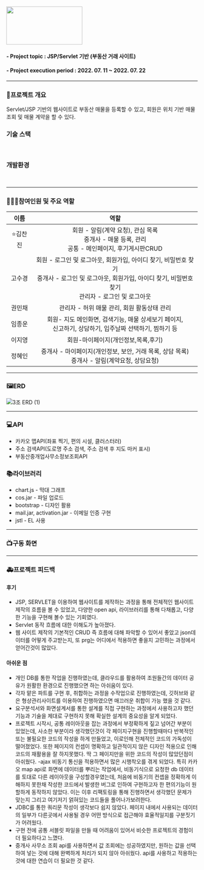 #  <img src = "https://user-images.githubusercontent.com/97499271/180449737-1ea8760a-2cf7-4553-b13d-dca19281b37d.png" width = "200" height = "100"/>
#### - Project topic : JSP/Servlet 기반 (부동산 거래 사이트)
#### - Project execution period : 2022. 07. 11 ~ 2022. 07. 22
---------------------------

### 🔔프로젝트 개요
Servlet/JSP 기반의 웹사이트로 부동산 매물을 등록할 수 있고, 회원은 위치 기반 매물 조회 및 매물 계약을 할 수 있다. 




### 기술 스택
<img alt="" src ="https://img.shields.io/badge/html5-E34F26.svg?&style=flat&logo=html5&logoColor=white"/> <img alt="" src ="https://img.shields.io/badge/css3-1572B6.svg?&style=flat&logo=css3&logoColor=white"/> <img alt="" src ="https://img.shields.io/badge/JavaScript-F7DF1E.svg?&style=flat&logo=JavaScript&logoColor=white"/> <img alt="" src ="https://img.shields.io/badge/java-2F2625.svg?&style=flat&logo=coffeescript&logoColor=white"/> <img alt="" src ="https://img.shields.io/badge/oracle-F80000.svg?&style=flat&logo=oracle&logoColor=white"/> <img alt="" src ="https://img.shields.io/badge/Bootstrap-7952B3.svg?&style=flat&logo=Bootstrap&logoColor=white"/> <img alt="" src ="https://img.shields.io/badge/jquery-0769AD.svg?&style=flat&logo=jquery&logoColor=white"/>



### 개발환경
<img alt="" src ="https://img.shields.io/badge/windows-0078D6.svg?&style=flat&logo=windows&logoColor=white"/> <img alt="" src ="https://img.shields.io/badge/VSCode-007ACC.svg?&style=flat&logo=Visual Studio Code&logoColor=white"/> <img alt="" src ="https://img.shields.io/badge/IntelliJ-000000.svg?&style=flat&logo=IntelliJ IDEA&logoColor=white"/> <img alt="" src ="https://img.shields.io/badge/
github-181717.svg?&style=flat&logo=GitHub&logoColor=white"/>


-----------------------

### 👨‍👧‍👧참여인원 및 주요 역할
|이름|역할|
|:-:|:-:|
|⭐김찬진|회원 - 알림(계약 요청), 관심 목록 <br> 중개사 - 매물 등록, 관리 <br> 공통 - 메인페이지, 후기게시판CRUD |
|고수경|회원 - 로그인 및 로그아웃, 회원가입, 아이디 찾기, 비밀번호 찾기<br>중개사 - 로그인 및 로그아웃, 회원가입, 아이디 찾기, 비밀번호 찾기<br>관리자 - 로그인 및 로그아웃|
|권민채|관리자 - 허위 매물 관리, 회원 활동상태 관리|
|임종운|회원- 지도 메인화면, 검색기능, 매물 상세보기 페이지, <br>신고하기, 상담하기, 입주날짜 선택하기, 찜하기 등|
|이지영|회원-마이페이지(개인정보,목록,후기)|
|정혜인|중개사  - 마이페이지(개인정보, 보안, 거래 목록, 상담 목록) <br>중개사 - 알림(계약요청, 상담요청)|

----------------------

### 🖼ERD

![3조 ERD (1)](https://user-images.githubusercontent.com/97499271/180455571-93013167-ac15-4c83-9f31-5fb96637ca77.png)

------------------------ 
### 💻API
- 카카오 맵API(좌표 찍기, 편의 시설, 클러스터러)
- 주소 검색API(도로명 주소 검색, 주소 검색 후 지도 마커 표시)
- 부동산중개업사무소정보조회API
### 📚라이브러리
- chart.js - 막대 그래프
- cos.jar - 파일 업로드
- bootstrap - 디자인 활용
- mail.jar, activation.jar - 이메일 인증 구현
- jstl - EL 사용
-----------------

### 📺구동 화면

-------------------

### 🚑프로젝트 피드백
#### 후기
- JSP, SERVLET을 이용하여 웹사이트를 제작하는 과정을 통해 전체적인 웹사이트 제작의 흐름을 볼 수 있었고, 다양한 open api, 라이브러리를 통해 다채롭고, 다양한 기능을 구현해 볼수 있는 기회였다.
- Servlet 동작 흐름에 대한 이해도가 높아졌다.
- 웹 사이트 제작의 기본적인 CRUD 즉 흐름에 대해 파악할 수 있어서 좋았고 json데이터를 어떻게 주고받는지, 또 prg는 어디에서 적용하면 좋을지 고민하는 과정에서 얻어간것이 많았다.
#### 아쉬운 점
- 개인 DB를 통한 작업을 진행하였는데, 클라우드를 활용하여 조원들간의 데이터 공유가 원활한 환경으로 진행했으면 하는 아쉬움이 있다.
- 각자 맡은 파트를 구현 후, 취합하는 과정을 수작업으로 진행하였는데, 깃허브와 같은 형상관리사이트를 이용하여 진행하였으면 매끄러운 취합이 가능 했을 것 같다. 
- 요구분석서와 화면설계서를 통한 설계를 직접 구현하는 과정에서 사용하고자 했던 기능과 기술을 제대로 구현하지 못해 확실한 설계의 중요성을 알게 되었다.
- 프로젝트 시작시, 공통 레이아웃을 잡는 과정에서 부정확하게 짚고 넘어간 부분이 있었는데, 사소한 부분이라 생각했던것이 각 페이지구현을 진행할때마다 반복적인 또는 불필요한 코드의 작성을 하게 만들었고, 이로인해 전체적인 코드의 가독성이 떨어졌었다. 또한 페이지의 컨셉이 명확하고 일관적이지 않은 디자인 적용으로 인해 코드의 재활용을 잘 하지못했다. 딱 그 페이지만을 위한 코드의 작성이 많았던점이 아쉬웠다.
-ajax 비동기 통신을 적용하면서 많은 시행착오를 겪게 되었다. 특히 카카오 map api로 화면에 데이터를 뿌리는 작업에서, 비동기식으로 요청한 db 데이터를 토대로 다른 레이아웃을 구성할경우였는데, 처음에 비동기의 컨셉을 정확하게 이해하지 못한채 작성한 코드에서 발생한 버그로 인하여 구현하고자 한 편의기능이 원할하게 동작하지 않았다. 이는 이후 리팩토링을 통해 진행하면서 생각했던 문제가 맞는지 그리고 여기저기 얽혀있는 코드들을 풀어나가보려한다. 
- JDBC를 통한 쿼리문 작성이  생각보다 쉽지 않았다. 페이지 내에서 사용되는 데이터의 일부가 다른곳에서 사용될 경우 어떤 방식으로 접근해야 효율적일지를 구분짓기가 어려웠다.
- 구현 전에 공통 서블릿 파일을 만들 때 어려움이 있어서 비슷한 프로젝트의 경험이 더 필요하다고 느꼈다.
- 중개사 사무소 조회 api를 사용하면서 값 조회에는 성공하였지만, 원하는 값을 선택하여 넣는 것에 대해 완벽하게 처리가 되지 않아 아쉬웠다. api를 사용하고 적용하는 것에 대한 연습이 더 필요한 것 같다. 
